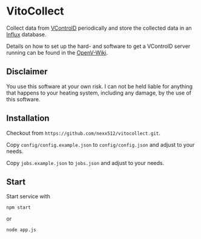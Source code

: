 # VitoCollect

Collect data from [VControlD](https://github.com/openv/vcontrold) periodically and store the collected data
in an [Influx](https://www.influxdata.com/) database.

Details on how to set up the hard- and software to get a VControlD server running can be found in the [OpenV-Wiki](https://github.com/openv/openv/wiki).

## Disclaimer

You use this software at your own risk. I can not be held liable for anything that happens to your heating system, including any damage, by the use of this software.

## Installation

Checkout from `https://github.com/nexx512/vitocollect.git`.

Copy `config/config.example.json` to `config/config.json` and adjust to your needs.

Copy `jobs.example.json` to `jobs.json` and adjust to your needs.

## Start

Start service with
```
npm start
```
or
```
node app.js
```
